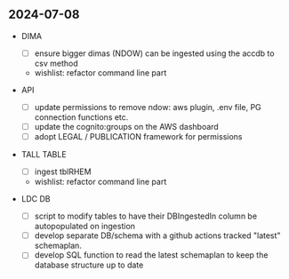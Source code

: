 ## 2024-07-08
- DIMA
  - [ ] ensure bigger dimas (NDOW) can be ingested using the accdb to csv method
  - wishlist: refactor command line part

- API
  - [ ] update permissions to remove ndow: aws plugin, .env file, PG connection functions etc. 
  - [ ] update the cognito:groups on the AWS dashboard
  - [ ] adopt LEGAL / PUBLICATION framework for permissions

- TALL TABLE
  - [ ] ingest tblRHEM
  - wishlist: refactor command line part


- LDC DB
  - [ ] script to modify tables to have their DBIngestedIn column be autopopulated on ingestion
  - [ ] develop separate DB/schema with a github actions tracked "latest" schemaplan. 
  - [ ] develop SQL function to read the latest schemaplan to keep the database structure up to date